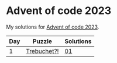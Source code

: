 # Advent of code 2023
My solutions for [Advent of code 2023](https://adventofcode.com/2023).

| Day | Puzzle                                             | Solutions  |
|-----|----------------------------------------------------|------------|
| 1   | [Trebuchet?!](https://adventofcode.com/2023/day/1) | [01](./01) |